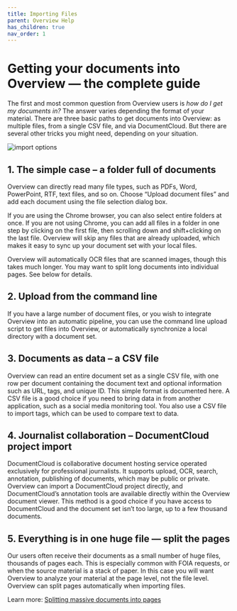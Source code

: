 ```yaml
---
title: Importing Files
parent: Overview Help
has_children: true
nav_order: 1
---
```


# Getting your documents into Overview — the complete guide

The first and most common question from Overview users is _how do I get my documents in?_ The answer varies depending the format of your material. There are three basic paths to get documents into Overview: as multiple files, from a single CSV file, and via DocumentCloud. But there are several other tricks you might need, depending on your situation.

![import options](https://blog.overviewdocs.com/wp-content/uploads/2013/12/Create-a-document-set.png)

## 1. The simple case – a folder full of documents

Overview can directly read many file types, such as PDFs, Word, PowerPoint, RTF, text files, and so on. Choose “Upload document files” and add each document using the file selection dialog box.

If you are using the Chrome browser, you can also select entire folders at once. If you are not using Chrome, you can add all files in a folder in one step by clicking on the first file, then scrolling down and shift+clicking on the last file. Overview will  skip any files that are already uploaded, which makes it easy to sync up your document set with your local files.

Overview will automatically OCR files that are scanned images, though this takes much longer. You may want to split long documents into individual pages. See below for details.

## 2. Upload from the command line

If you have a large number of document files, or you wish to integrate Overview into an automatic pipeline, you can use the command line upload script to get files into Overview, or automatically synchronize a local directory with a document set.

## 3. Documents as data – a CSV file

Overview can read an entire document set as a single CSV file, with one row per document containing the document text and optional information such as URL, tags, and unique ID.  This simple format is documented here. A CSV file is a good choice if you need to bring data in from another application, such as a social media monitoring tool. You also use a CSV file to import tags, which can be used to compare text to data.

## 4. Journalist collaboration – DocumentCloud project import

DocumentCloud is collaborative document hosting service operated exclusively for professional journalists. It supports upload, OCR, search, annotation, publishing of documents, which may be public or private. Overview can import a DocumentCloud project directly, and DocumentCloud’s annotation tools are available directly within the Overview document viewer. This method is a good choice if you have access to DocumentCloud and the document set isn’t too large, up to a few thousand documents.

## 5. Everything is in one huge file — split the pages

Our users often receive their documents as a small number of huge files, thousands of pages each. This is especially common with FOIA requests, or when the source material is a stack of paper. In this case you will want Overview to analyze your material at the page level, not the file level. Overview can split pages automatically when importing files.

Learn more: [Splitting massive documents into pages](/docs/ingest/split-by-page)
